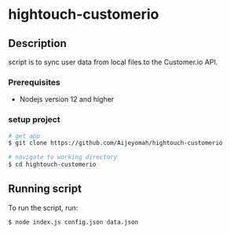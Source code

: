 # hightouch-customerio

## Description

script is to sync user data from local files to the Customer.io API.

### Prerequisites

- Nodejs version 12 and higher

### setup project
```bash
# get app
$ git clone https://github.com/Aijeyomah/hightouch-customerio

# navigate to working directory
$ cd hightouch-customerio

```
## Running script

To run the script, run:
```bash
$ node index.js config.json data.json
```

